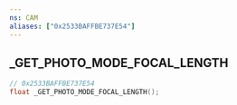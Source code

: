 ```yaml
---
ns: CAM
aliases: ["0x2533BAFFBE737E54"]
---
```

## _GET_PHOTO_MODE_FOCAL_LENGTH

```c
// 0x2533BAFFBE737E54
float _GET_PHOTO_MODE_FOCAL_LENGTH();
```

